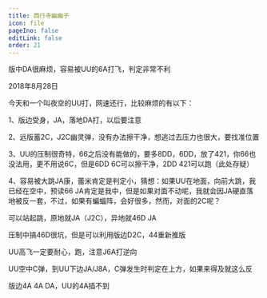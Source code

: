 ```yaml
---
title: 西行寺幽幽子
icon: file
pageIno: false
editLink: false
order: 21
---
```


版中DA很麻烦，容易被UU的6A打飞，判定非常不利

2018年8月28日

今天和一个叫夜空的UU打，网速还行，比较麻烦的有以下：

1、版边受身，JA，落地DA打，以后要注意

2、远版蓄2C，J2C幽灵弹，没有办法擦干净，想逃过去压力也很大，要找准位置

3、UU的压制很奇特，66之后没有能做的，要多8DD，6DD，放了421，你66也没法用，更不用说6C，但是6DD 6C可以擦干净，2DD 421可以跑（此处存疑）

4、容易被大跳JA康，蕾米肯定是判定小，猜想：如果UU在地面，向前大跳，我已经在空中，预读66 JA肯定是我中，但是如果对面不动呢，我就会因JA硬直落地被反一套，不过，如果有蝙蝠阵，会好很多，然而，对面的2C呢？

可以站起跳，原地就JA（J2C），异地就46D JA

压制中搞46D很坑，但是可以利用版边D2C，44重新推版

UU高飞一定要耐心，跑，注意J6A打逆向

UU空中C弹，到UU下边JA/J8A，C弹发生时判定在上方，如果来得及就这么反

版边4A 4A DA，UU的4A插不到
